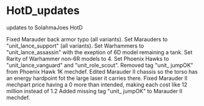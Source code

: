 # HotD_updates
updates to SolahmaJoes HotD

Fixed Marauder back armor typo (all variants).
Set Marauders to "unit_lance_support" (all variants).
Set Warhammers to "unit_lance_assassin" with the exeption of 6D model remaining a tank.
Set Rarity of Warhammer non-6R models to 4.
Set Phoenix Hawks to "unit_lance_vanguard" and "unit_role_scout".
Removed tag "unit_ jumpOK" from Phoenix Hawk 1K mechdef.
Edited Marauder II chassis so the torso has an energy hardpoint fot the large laser it carries there.
Fixed Marauder II mechpart price having a 0 more than intended, making each cost like 12 million instead of 1.2
Added missing tag "unit_ jumpOK" to Marauder II mechdef.
